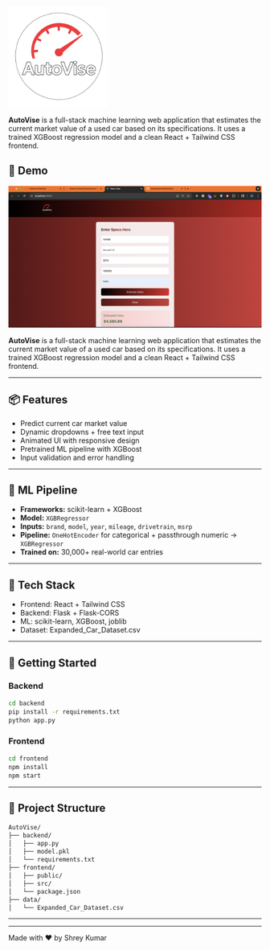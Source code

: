 
<img src="frontend/src/logo.png" alt="App Screenshot" width="200">

**AutoVise** is a full-stack machine learning web application that estimates the current market value of a used car based on its specifications. It uses a trained XGBoost regression model and a clean React + Tailwind CSS frontend.
## 🧭 Demo

![App Screenshot](frontend/public/demo.png)

**AutoVise** is a full-stack machine learning web application that estimates the current market value of a used car based on its specifications. It uses a trained XGBoost regression model and a clean React + Tailwind CSS frontend.

---

## 📦 Features

- Predict current car market value
- Dynamic dropdowns + free text input
- Animated UI with responsive design
- Pretrained ML pipeline with XGBoost
- Input validation and error handling

---

## 🧠 ML Pipeline

- **Frameworks:** scikit-learn + XGBoost
- **Model:** `XGBRegressor`
- **Inputs:** `brand`, `model`, `year`, `mileage`, `drivetrain`, `msrp`
- **Pipeline:** `OneHotEncoder` for categorical + passthrough numeric → `XGBRegressor`
- **Trained on:** 30,000+ real-world car entries

---

## 🔧 Tech Stack

- Frontend: React + Tailwind CSS
- Backend: Flask + Flask-CORS
- ML: scikit-learn, XGBoost, joblib
- Dataset: Expanded_Car_Dataset.csv

---

## 🚀 Getting Started

### Backend
```bash
cd backend
pip install -r requirements.txt
python app.py
```

### Frontend
```bash
cd frontend
npm install
npm start
```

---

## 📁 Project Structure

```
AutoVise/
├── backend/
│   ├── app.py
│   ├── model.pkl
│   └── requirements.txt
├── frontend/
│   ├── public/
│   ├── src/
│   └── package.json
├── data/
│   └── Expanded_Car_Dataset.csv
```

---

---

Made with ❤️ by Shrey Kumar
